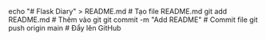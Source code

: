 echo "# Flask Diary" > README.md  # Tạo file README.md
git add README.md                 # Thêm vào git
git commit -m "Add README"        # Commit file
git push origin main              # Đẩy lên GitHub
